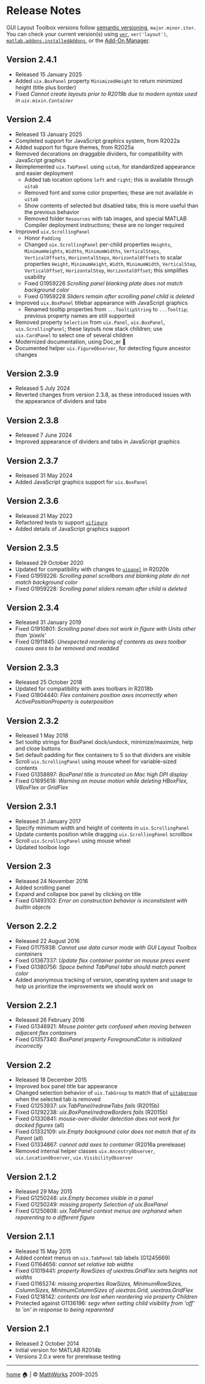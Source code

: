 # Release Notes

GUI Layout Toolbox versions follow [semantic versioning](https://semver.org/), `major.minor.iter`.  You can check your current version(s) using [`ver`](https://www.mathworks.com/help/matlab/ref/ver.html), `ver('layout')`, [`matlab.addons.installedAddons`](https://www.mathworks.com/help/matlab/ref/matlab.addons.installedaddons.html), or the [Add-On Manager](https://uk.mathworks.com/help/matlab/matlab_env/get-add-ons.html).

## Version 2.4.1

- Released 15 January 2025
- Added `uix.BoxPanel` property `MinimizedHeight` to return minimized height (title plus border)
- Fixed *Cannot create layouts prior to R2019b due to modern syntax used in `uix.mixin.Container`*

## Version 2.4

- Released 13 January 2025
- Completed support for JavaScript graphics system, from R2022a
- Added support for figure themes, from R2025a
- Removed decorations on draggable dividers, for compatibility with JavaScript graphics
- Reimplemented `uix.TabPanel` using `uitab`, for standardized appearance and easier deployment
   - Added tab location options `left` and `right`; this is available through `uitab`
   - Removed font and some color properties; these are not available in `uitab`
   - Show contents of selected but disabled tabs; this is more useful than the previous behavior
   - Removed folder `Resources` with tab images, and special MATLAB Compiler deployment instructions; these are no longer required
- Improved `uix.ScrollingPanel`
   - Honor `Padding`
   - Changed `uix.ScrollingPanel` per-child properties `Heights`, `MinimumHeights`, `Widths`, `MinimumWidths`, `VerticalSteps`, `VerticalOffsets`, `HorizontalSteps`, `HorizontalOffsets` to scalar properties `Height`, `MinimumHeight`, `Width`, `MinimumWidth`, `VerticalStep`, `VerticalOffset`, `HorizontalStep`, `HorizontalOffset`; this simplifies usability
   - Fixed G1959226 *Scrolling panel blanking plate does not match background color*
   - Fixed G1959228 *Sliders remain after scrolling panel child is deleted*
- Improved `uix.BoxPanel` titlebar appearance with JavaScript graphics
   - Renamed tooltip properties from `...TooltipString` to `...Tooltip`; previous property names are still supported
- Removed property `Selection` from `uix.Panel`, `uix.BoxPanel`, `uix.ScrollingPanel`; these layouts now stack children; use `uix.CardPanel` to select one of several children
- Modernized documentation, using Doc_er :hatching_chick:
- Documented helper `uix.FigureObserver`, for detecting figure ancestor changes

## Version 2.3.9

- Released 5 July 2024
- Reverted changes from version 2.3.8, as these introduced issues with the appearance of dividers and tabs

## Version 2.3.8

- Released 7 June 2024
- Improved appearance of dividers and tabs in JavaScript graphics

## Version 2.3.7

- Released 31 May 2024
- Added JavaScript graphics support for `uix.BoxPanel`

## Version 2.3.6

- Released 21 May 2023 
- Refactored tests to support [`uifigure`](https://www.mathworks.com/help/matlab/ref/uifigure.html)
- Added details of JavaScript graphics support

## Version 2.3.5

- Released 29 October 2020
- Updated for compatibility with changes to [`uipanel`](https://www.mathworks.com/help/matlab/ref/uipanel.html) in R2020b
- Fixed G1959226: *Scrolling panel scrollbars and blanking plate do not match background color*
- Fixed G1959228: *Scrolling panel sliders remain after child is deleted*

## Version 2.3.4

- Released 31 January 2019
- Fixed G1910801: *Scrolling panel does not work in figure with Units other than 'pixels'*
- Fixed G1911845: *Unexpected reordering of contents as axes toolbar causes axes to be removed and readded*

## Version 2.3.3

- Released 25 October 2018
- Updated for compatibility with axes toolbars in R2018b
- Fixed G1804440: *Flex containers position axes incorrectly when ActivePositionProperty is outerposition*

## Version 2.3.2

- Released 1 May 2018
- Set tooltip strings for BoxPanel dock/undock, minimize/maximize, help and close buttons
- Set default padding for flex containers to 5 so that dividers are visible
- Scroll `uix.ScrollingPanel` using mouse wheel for variable-sized contents
- Fixed G1358897: *BoxPanel title is truncated on Mac high DPI display*
- Fixed G1695618: *Warning on mouse motion while deleting HBoxFlex, VBoxFlex or GridFlex*

## Version 2.3.1

- Released 31 January 2017
- Specify minimum width and height of contents in `uix.ScrollingPanel`
- Update contents position while dragging `uix.ScrollingPanel` scrollbox
- Scroll `uix.ScrollingPanel` using mouse wheel
- Updated toolbox logo

## Version 2.3

- Released 24 November 2016
- Added scrolling panel
- Expand and collapse box panel by clicking on title
- Fixed G1493103: *Error on construction behavior is inconstistent with builtin objects*

## Verson 2.2.2

- Released 22 August 2016
- Fixed G1175938: *Cannot use data cursor mode with GUI Layout Toolbox containers*
- Fixed G1367337: *Update flex container pointer on mouse press event*
- Fixed G1380756: *Space behind TabPanel tabs should match parent color*
- Added anonymous tracking of version, operating system and usage to help us prioritize the improvements we should work on

## Version 2.2.1

- Released 26 February 2016
- Fixed G1346921: *Mouse pointer gets confused when moving between adjacent flex containers*
- Fixed G1357340: *BoxPanel property ForegroundColor is initialized incorrectly*

## Version 2.2

- Released 18 December 2015
- Improved box panel title bar appearance
- Changed selection behavior of `uix.TabGroup` to match that of [`uitabgroup`](https://www.mathworks.com/help/matlab/ref/uitabgroup.html) when the selected tab is removed 
- Fixed G1253937:  *uix.TabPanel/redrawTabs fails* (R2015b)
- Fixed G1292238: *uix.BoxPanel/redrawBorders fails* (R2015b)
- Fixed G1330841: *mouse-over-divider detection does not work for docked figures* (all)
- Fixed G1332109: *uix.Empty background color does not match that of its Parent* (all)
- Fixed G1334867:  *cannot add axes to container* (R2016a prerelease)
- Removed internal helper classes `uix.AncestryObserver`, `uix.LocationObserver`, `uix.VisibilityObserver`

## Version 2.1.2

- Released 29 May 2015
- Fixed G1250248: *uix.Empty becomes visible in a panel*
- Fixed G1250249: *missing property Selection of uix.BoxPanel*
- Fixed G1250808: *uix.TabPanel context menus are orphaned when reparenting to a different figure*

## Version 2.1.1

- Released 15 May 2015
- Added context menus on `uix.TabPanel` tab labels (G1245669)
- Fixed G1164656: *cannot set relative tab widths*
- Fixed G1019441: *property RowSizes of uiextras.GridFlex sets heights not widths*
- Fixed G1165274: *missing properties RowSizes, MinimumRowSizes, ColumnSizes, MinimumColumnSizes of uiextras.Grid, uiextras.GridFlex*
- Fixed G1218142: *contents are lost when reordering via property Children*
- Protected against G1136196: *segv when setting child visibility from 'off' to 'on' in response to being reparented*

## Version 2.1

- Released 2 October 2014
- Initial version for MATLAB R2014b
- Versions 2.0.x were for prerelease testing

___

[home](index.md) :house: | :copyright: [MathWorks](https://www.mathworks.com/services/consulting.html) 2009-2025